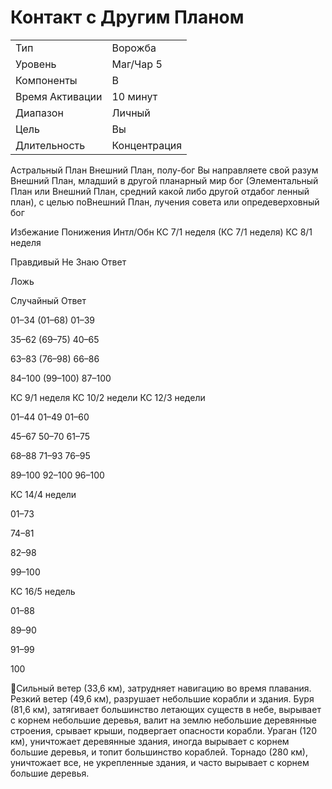 
# Контакт с Другим Планом

| | |
|---|---|
|Тип|Ворожба|
|Уровень| Маг/Чар 5|
|Компоненты| В|
|Время Активации| 10 минут|
|Диапазон| Личный|
|Цель| Вы|
|Длительность| Концентрация|

Астральный План
Внешний План, полу-бог
Вы направляете свой разум
Внешний План, младший
в другой планарный мир
бог
(Элементальный План или
Внешний План, средний
какой либо другой отдабог
ленный план), с целью поВнешний План,
лучения совета или опредеверховный бог

Избежание
Понижения
Интл/Обн
КС 7/1 неделя
(КС 7/1 неделя)
КС 8/1 неделя

Правдивый Не Знаю
Ответ

Ложь

Случайный
Ответ

01–34
(01–68)
01–39

35–62
(69–75)
40–65

63–83
(76–98)
66–86

84–100
(99–100)
87–100

КС 9/1 неделя
КС 10/2 недели
КС 12/3 недели

01–44
01–49
01–60

45–67
50–70
61–75

68–88
71–93
76–95

89–100
92–100
96–100

КС 14/4 недели

01–73

74–81

82–98

99–100

КС 16/5 недель

01–88

89–90

91–99

100

Сильный ветер (33,6 км), затрудняет
навигацию во время плавания.
Резкий ветер (49,6 км), разрушает небольшие корабли и здания.
Буря (81,6 км), затягивает большинство летающих существ в небе, вырывает с корнем небольшие деревья, валит
на землю небольшие деревянные строения, срывает крыши, подвергает опасности корабли.
Ураган (120 км), уничтожает деревянные здания, иногда вырывает с корнем
большие деревья, и топит большинство
кораблей.
Торнадо (280 км), уничтожает все, не
укрепленные здания, и часто вырывает
с корнем большие деревья.
